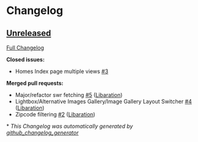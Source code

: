 # Changelog

## [Unreleased](https://github.com/libaration/cheap-baltimore-houses/tree/HEAD)

[Full Changelog](https://github.com/libaration/cheap-baltimore-houses/compare/f4910e10aff9f37084bf6b4be2565d7a18684b90...HEAD)

**Closed issues:**

- Homes Index page multiple views [\#3](https://github.com/Libaration/cheap-baltimore-houses/issues/3)

**Merged pull requests:**

- Major/refactor swr fetching [\#5](https://github.com/Libaration/cheap-baltimore-houses/pull/5) ([Libaration](https://github.com/Libaration))
- Lightbox/Alternative Images Gallery/Image Gallery Layout Switcher [\#4](https://github.com/Libaration/cheap-baltimore-houses/pull/4) ([Libaration](https://github.com/Libaration))
- Zipcode filtering [\#2](https://github.com/Libaration/cheap-baltimore-houses/pull/2) ([Libaration](https://github.com/Libaration))

\* _This Changelog was automatically generated by [github_changelog_generator](https://github.com/github-changelog-generator/github-changelog-generator)_
